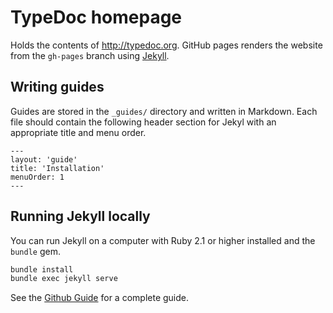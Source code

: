 # TypeDoc homepage
Holds the contents of http://typedoc.org.
GitHub pages renders the website from the `gh-pages` branch using [Jekyll](https://jekyllrb.com/).

## Writing guides
Guides are stored in the `_guides/` directory and written in Markdown. Each file should contain the following header section for Jekyl with an appropriate title and menu order.

```
---
layout: 'guide'
title: 'Installation'
menuOrder: 1
---
```

## Running Jekyll locally
You can run Jekyll on a computer with Ruby 2.1 or higher installed and the `bundle` gem.

```bash
bundle install
bundle exec jekyll serve
```

See the [Github Guide](https://help.github.com/articles/setting-up-your-github-pages-site-locally-with-jekyll/)
for a complete guide.
